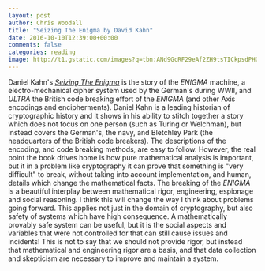 ```yaml
---
layout: post
author: Chris Woodall
title: "Seizing The Enigma by David Kahn"
date: 2016-10-10T12:39:00+00:00
comments: false
categories: reading
image: http://t1.gstatic.com/images?q=tbn:ANd9GcRF29eAf2ZH9tsTICkpsdPHOThPyAzvq5BGp9kmV87-3kIb6UWj
---
```


Daniel Kahn's [_Seizing The Enigma_](http://amzn.to/2eoZ6Jx) is the story of the _ENIGMA_ machine, a
electro-mechanical cipher system used by the German's during WWII, and _ULTRA_
the British code breaking effort of the _ENIGMA_ (and other Axis encodings and
encipherments). Daniel Kahn is a leading historian of cryptographic history and
it shows in his ability to stitch together a story which does not focus on one
person (such as Turing or Welchman), but instead covers the German's, the navy,
and Bletchley Park (the headquarters of the British code breakers). The descriptions
of the encoding, and code breaking methods, are easy to follow. However, the real
point the book drives home is how pure mathematical analysis is important, but
it in a problem like cryptography it can prove that something is "very difficult"
to break, without taking into account implementation, and human, details which
change the mathematical facts. The breaking of the _ENIGMA_ is a beautiful interplay
between mathematical rigor, engineering, espionage and social reasoning. I think
this will change the way I think about problems going forward. This applies not
just in the domain of cryptography, but also safety of systems which have high
consequence. A mathematically provably safe system can be useful, but it is
the social aspects and variables that were not controlled for that can still
cause issues and incidents! This is not to say that we should not provide rigor,
but instead that mathematical and engineering rigor are a basis, and that data
collection and skepticism are necessary to improve and maintain a system.
